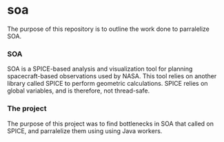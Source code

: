 # soa
The purpose of this repository is to outline the work done to parralelize SOA. 

### SOA
SOA is a SPICE-based analysis and visualization tool for planning spacecraft-based observations used by NASA. This tool relies on another library called SPICE to perform geometric calculations. SPICE relies on global variables, and is therefore, not thread-safe. 


### The project
The purpose of this project was to find bottlenecks in SOA that called on SPICE, and parralelize them using using Java workers. 
